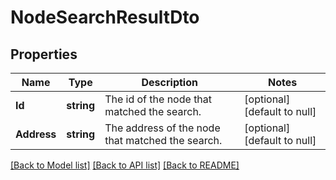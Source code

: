 # NodeSearchResultDto

## Properties
Name | Type | Description | Notes
------------ | ------------- | ------------- | -------------
**Id** | **string** | The id of the node that matched the search. | [optional] [default to null]
**Address** | **string** | The address of the node that matched the search. | [optional] [default to null]

[[Back to Model list]](../README.md#documentation-for-models) [[Back to API list]](../README.md#documentation-for-api-endpoints) [[Back to README]](../README.md)


